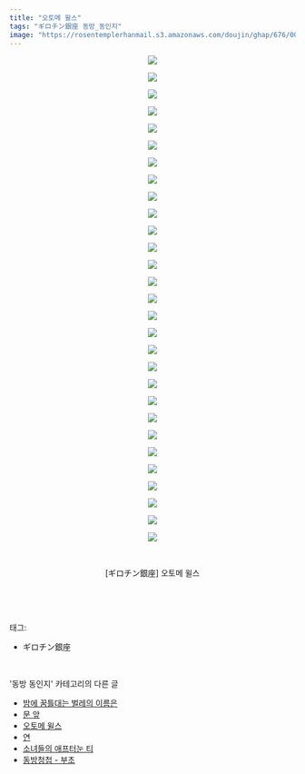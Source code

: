 ```yaml
---
title: "오토메 윌스"
tags: "ギロチン銀座 동방_동인지"
image: "https://rosentemplerhanmail.s3.amazonaws.com/doujin/ghap/676/001.jpg"
---
```

<div class="article">
<p style="text-align: center; clear: none; float: none;"><img src="{{ site.imgserver11 }}/ghap/676/001.jpg"/></p>
<p style="text-align: center; clear: none; float: none;"><img src="{{ site.imgserver11 }}/ghap/676/002.jpg"/></p>
<p style="text-align: center; clear: none; float: none;"><img src="{{ site.imgserver11 }}/ghap/676/003.jpg"/></p>
<p style="text-align: center; clear: none; float: none;"><img src="{{ site.imgserver11 }}/ghap/676/004.jpg"/></p>
<p style="text-align: center; clear: none; float: none;"><img src="{{ site.imgserver11 }}/ghap/676/005.jpg"/></p>
<p style="text-align: center; clear: none; float: none;"><img src="{{ site.imgserver11 }}/ghap/676/006.jpg"/></p>
<p style="text-align: center; clear: none; float: none;"><img src="{{ site.imgserver11 }}/ghap/676/007.jpg"/></p>
<p style="text-align: center; clear: none; float: none;"><img src="{{ site.imgserver11 }}/ghap/676/008.jpg"/></p>
<p style="text-align: center; clear: none; float: none;"><img src="{{ site.imgserver11 }}/ghap/676/009.jpg"/></p>
<p style="text-align: center; clear: none; float: none;"><img src="{{ site.imgserver11 }}/ghap/676/010.jpg"/></p>
<p style="text-align: center; clear: none; float: none;"><img src="{{ site.imgserver11 }}/ghap/676/011.jpg"/></p>
<p style="text-align: center; clear: none; float: none;"><img src="{{ site.imgserver11 }}/ghap/676/012.jpg"/></p>
<p style="text-align: center; clear: none; float: none;"><img src="{{ site.imgserver11 }}/ghap/676/013.jpg"/></p>
<p style="text-align: center; clear: none; float: none;"><img src="{{ site.imgserver11 }}/ghap/676/014.jpg"/></p>
<p style="text-align: center; clear: none; float: none;"><img src="{{ site.imgserver11 }}/ghap/676/015.jpg"/></p>
<p style="text-align: center; clear: none; float: none;"><img src="{{ site.imgserver11 }}/ghap/676/016.jpg"/></p>
<p style="text-align: center; clear: none; float: none;"><img src="{{ site.imgserver11 }}/ghap/676/017.jpg"/></p>
<p style="text-align: center; clear: none; float: none;"><img src="{{ site.imgserver11 }}/ghap/676/018.jpg"/></p>
<p style="text-align: center; clear: none; float: none;"><img src="{{ site.imgserver11 }}/ghap/676/019.jpg"/></p>
<p style="text-align: center; clear: none; float: none;"><img src="{{ site.imgserver11 }}/ghap/676/020.jpg"/></p>
<p style="text-align: center; clear: none; float: none;"><img src="{{ site.imgserver11 }}/ghap/676/021.jpg"/></p>
<p style="text-align: center; clear: none; float: none;"><img src="{{ site.imgserver11 }}/ghap/676/022.jpg"/></p>
<p style="text-align: center; clear: none; float: none;"><img src="{{ site.imgserver11 }}/ghap/676/023.jpg"/></p>
<p style="text-align: center; clear: none; float: none;"><img src="{{ site.imgserver11 }}/ghap/676/024.jpg"/></p>
<p style="text-align: center; clear: none; float: none;"><img src="{{ site.imgserver11 }}/ghap/676/025.jpg"/></p>
<p style="text-align: center; clear: none; float: none;"><img src="{{ site.imgserver11 }}/ghap/676/026.jpg"/></p>
<p style="text-align: center; clear: none; float: none;"><img src="{{ site.imgserver11 }}/ghap/676/027.jpg"/></p>
<p style="text-align: center; clear: none; float: none;"><img src="{{ site.imgserver11 }}/ghap/676/028.jpg"/></p>
<p style="text-align: center; clear: none; float: none;"><img src="{{ site.imgserver11 }}/ghap/676/029.jpg"/></p>
<p style="text-align: center; clear: none; float: none;"><br/></p>
<p style="text-align: center; clear: none; float: none;">[ギロチン銀座] 오토메 윌스</p>
<p><br/></p>
</div><br/>
<div class="tagTrail">
<p>태그: </p>
<ul>
<li>ギロチン銀座</li>
</ul>
</div><br/>
<div class="another">
<p>'동방 동인지' 카테고리의 다른 글</p>
<ul>
<li><a href="/ghap_679">밤에 꿈틀대는 벌레의 이름은</a></li>
<li><a href="/ghap_678">문 앞</a></li>
<li><a href="/ghap_676">오토메 윌스</a></li>
<li><a href="/ghap_675">연</a></li>
<li><a href="/ghap_674">소녀들의 애프터눈 티</a></li>
<li><a href="/ghap_673">동방청첩 - 부초</a></li>
</ul>
</div><br/>
<div class="cb_module cb_fluid">
<div class="cb_wrt cb_profile">
</div><!-- commentList close -->
</div><br/>
